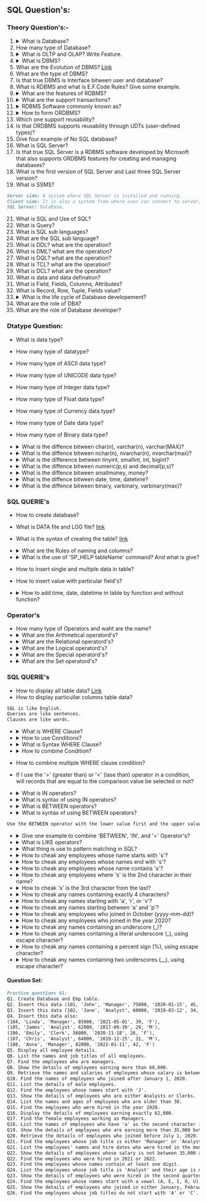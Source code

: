 ## SQL Question's:

### Theory Question's:-

<!-- 33. <details>
    <summary></summary>
    <hr/>
    <hr/>
    </details> -->

1. <details>
   <summary>What is Database?</summary>
   <hr/>
   Collection of Realted data.
   <hr/>
   </details>
2. How many type of Database?
3. <details>
   <summary>What is OLTP and OLAP? Write Feature.</summary>
   <hr/>
   OLTP (Online Transaction Processing): Day-to-day transaction, CRUD operation, Highly normalized data structure, Simple/Short Queries, Response time milliseconds to seconds.
   <br/>
   OLAP (Online Analytical Processing): Complex data analysis, Read operation, Denormalized with multi-dimensional schemas data structure, Complex Queries, Response time Second to minutes.
   <hr/>
   </details>
4. <details>
   <summary>What is DBMS?</summary>
   <hr/>
   DBMS (database management system): It is a software used to create, manage, and manipulate databases. DBMS is an inteface between user and database. DBMS allows users to create, read, update, delete data.
   <hr/>
   </details>
5. Whar are the Evolution of DBMS? [Link](https://codecomponents.hashnode.dev/sql-server-tutorials#heading-evolution-of-dbms)
6. What are the type of DBMS?
7. Is that true DBMS is Interface bitween user and database?
8. What is RDBMS and what is E.F.Code Rules? Give some example.
9. <details>
   <summary>What are the features of RDBMS?</summary>
   <hr/>
   Easy to access and manipulate data.<br/>
   Less duplication of data.<br/>
   More Security.<br/> 
   Support Data Sharing, Data Integrity and Transactions(ACID properties).
   <hr/>
   </details>
10. <details>
    <summary>What are the support transactions?</summary>
    <hr/>
    <b>Support transactions (ACID properties):</b><br/> 
    <b>Atomicity: </b>Transaction completely successfull or not.<br/>
    <b>Consistency: </b>Transactions data move database from one valid state to another<br/>
    <b>Isolation: </b>Ensures transactions do not affect each other.<br/>
    <b>Durability: </b>Ensures committed transaction are permanently saved.<br/>
    <hr/>
    </details>
11. <details>
    <summary>RDBMS Software commonly known as?</summary>
    <hr/>
    SQL Database
    <hr/>
    </details>
12. <details>
        <summary>How to form ORDBMS?</summary>
        <hr/>
        ORDBMS (Object Relational Database Management System):<br/>
        <b>Cobination: </b> ORDBMS = RDBMS + OOP(from OOP's take Reusability, Security).
        <hr/>
        </details>
    <!-- Mritunjay -->
13. Which one support reusability?
14. Is that ORDBMS supports reusability through UDTs (user-defined types)?
15. Give four example of No SQL database?
16. What is SQL Server?
17. Is that true SQL Server is a RDBMS software developed by Microsoft that also supports ORDBMS features for creating and managing databases?
18. What is the first version of SQL Server and Last three SQL Server version?
19. What is SSMS?

```md
Server side: A system where SQL Server is installed and running.
Client side: It is also a system from where user can connect to server, submit request and receives request.
SQL Server: DataBase.
```

21. What is SQL and Use of SQL?
22. What is Query?
23. What is SQL sub languages?
24. What are the SQL sub language?
25. What is DDL? what are the operation?
26. What is DML? what are the operation?
27. What is DQL? what are the operation?
28. What is TCL? what are the operation?
29. What is DCL? what are the operation?
30. What is data and data defination?
31. What is Field, Fields, Columns, Attributes?
32. What is Record, Row, Tuple, Fields value?
33. <details>
    <summary>What is the life cycle of Database developement?</summary>
    <hr/>
    <ol>
        <li>Analyze</li>
        <li>Design(database designers or     architects): Techniques used-> ER Model (Entity-relationship model), Normalization</li>
        <li>Develope: Developerd by Developer and DBA(Database admin).</li>
        <li>Test: tested by QA(Quality assurance) team. Manual and automation like selenium.</li>
        <li>Deploy/Implement: Copy database  development server to the production server.</li>
        <li>Maintenance: Support and optimization.</li>
    </ol> 
      <hr/>
    </details>
34. What are the role of DBA?
35. What are the role of Database developer?

### Dtatype Question:

- What is data type?
- How many type of datatype?
- How many type of ASCII data type?
- How many type of UNICODE data type?
- How many type of Integer data type?
- How many type of Float data type?
- How many type of Currency data type?
- How many type of Date data type?
- How many type of Binary data type?
- <details>
    <summary> What is the diffence bitween char(n), varchar(n), varchar(MAX)?</summary>
    <hr/>
    Allows only ASCII chars (256 chars)
    <ol>
        <li>char(n):- 8000 char, use for specified size, memory west, Syntax -> char(n), Example -> char(100).</li>
        <li>varchar(n):- 8000 char, use for required size, memory west, Syntax -> varchar(n), Example -> varchar(50).</li>
        <li>varchar(max):- 2GB, use for very large size, not memory west, Syntax -> varchar(MAX), Example -> varchar().</li>

    </ol> 
    <hr/>
    </details>

- <details>
    <summary>What is the diffence bitween nchar(n), nvarchar(n), nvarchar(max)?</summary>
    <hr/>
    Allows unicode chars (65536 chars) that includes all ascii chars and chars belongs to different languages. And take 2 bytes per character.
    <ol>
    <li>nchar(n): 4000 char, Syntax -> nchar(n),   Example -> nchar(120)</li>
    <li>nvarchar(n): 400 char, Syntax -> nvarchar(n),Example -> nvarchar(500) </li>
    <li>nvarchar(MAX): 2GB, Syntax -> nvarchar(MAX),Example -> nvarchar(MAX) </li>
    </ol> 
    <hr/>
    </details>

- <details>
    <summary>What is the difference between tinyint, smallint, int, bigint?</summary>
    <hr/>
    <ol>
    <li><b>Tinyint: </b>Storage size 1 byte, Range 0 to 255, Example -> AgeGroup Tinyint; /*(AgeGroup values: 0for children, 1 for teenagers, 2 for adults, 3 forseniors)*/</li>
    <li><b>Smallint: </b>Storage size 2 bytes, Range -32,768 to 32,767, Example -> QuantityOnHand SMALLINT; /*Quantity ranges from 0 to 32,767*/</li>
    <li><b>Int: </b>Storage size 4 bytes, Range -2<sup>31</sup> to  2<sup>31</sup>-1, Example -> EmployeeID INT; /*For id*/</li>
    <li><b>Bigint: </b>Storage size 8 bytes, Range -2<sup>63</sup> to 2<sup>63</sup>-1, Example -> TransactionID BIGINT; /*Large unique identifier for each transaction*/</li>
    <li><b>Numeric: </b> Storage size 5 to 17 bytes, RangeVaries based on precision (p), Example -> empid NUMERIC(4); /*4 is the number of digits (10 - ok,100 - ok, 1000 - ok, 10000 - not ok)*/</li>
    </ol> 
    <hr/>
    </details>

- <details>
    <summary>What is the diffence bitween numeric(p,s) and decimal(p,s)?</summary>
    <hr/>
    Numeric(p): Allows numbers without decimal upto 38 digits. Example: empid Number(4);
    <ol>
    Numeric(p,s) and Decimal(p,s) both are same.
    <li>Allows float value.</li>
    <li><b>p (precision)</b>: total number of digits.</li>
    <li><b>s (scale)</b>: number after the decimal</li>
    <li>Example: Numeric(5,2) or Decimal(5,2)</li>
    </ol> 
    <hr/>
    </details>

- <details>
    <summary>What is the diffence bitween smallmoney, money?</summary>
    <hr/>

    <ol>
    <li><b>SmallMoney</b>: Storage size 4 bytes, Range -2<sup>31</sup> to  2<sup>31</sup>-1, Example -> SmallAmount SmallMoney </li>

    <li><b>Money</b>: Storage size 8 bytes, Range -2<sup>63</sup> to  2<sup>63</sup>-1, Example -> LargeAmount Money </li>
    </ol> 
    <hr/>
    </details>

- <details>
    <summary>What is the diffence bitween date, time, datetime?</summary>
    <hr/>
    <ol>
    <li><b>DATE: </b>Only allows date. The default date format in SQL Server is yyyy-mm-dd. Example -> dob DATE</li>

    <li><b>TIME: </b>Only allows time. The default time format is hh:mi:ss. Example -> login TIME</li>

    <li><b>DATETIME: </b>Allows date & time both. The default date format in SQL Server is yyyy-mm-dd hh:mi:ss. Example -> signup DATETIME</li>
    </ol> 
    <hr/>
    </details>

- <details>
    <summary>What is the diffence bitween binary, varbinary, varbinary(max)?</summary>
    <hr/>
    <ol>
        <li></li>
    </ol> 
    <hr/>
    </details>

### SQL QUERIE's

- How to create database?
- What is DATA file and LOG file? [link](https://codecomponents.hashnode.dev/sql-server-tutorials?t=1721824968922#heading-create-a-new-database)
- What is the syntax of creating the table? [link](https://codecomponents.hashnode.dev/sql-server-tutorials?t=1721824968922#heading-creating-tables-in-sql-server)
- <details>
    <summary>What are the Rules of naming and columns?</summary>
    Start alphabet, name not more long then 128 charachter, a table only 1024 columns. name contain only '_', '#', and '$'.
  </details>

- <details>
    <summary> What is the use of 'SP_HELP tableName' command? And what is give?</summary>
    Provides information about the structure of a specified table like column name, data type, length of fields and etc.
  </details>

- How to insert single and multiple data in table?
- How to insert value with particular field's?
- <details>
    <summary> How to add time, date, datetime in table by function and without function?</summary>
    GETDATE() or '2019-08-22' or '05:32:00' or '2019-08-22 05:32:00'
  </details>

### Operator's

- How many type of Operators and waht are the name?
- <details>
  <summary> What are the Arthmetical operatord's?</summary>
    +, -, *, /, %
  </details>
- <details>
  <summary> What are the Relational operatord's?</summary>
    , >, >=, <, <=, = or <> 
  </details>
- <details>
  <summary> What are the Logical operatord's?</summary>
    AND, OR, NOT
  </details>
- <details>
  <summary>What are the Special operatord's?</summary>
    BETWEEN , IN ,LIKE ,IS ,ANY ,ALL ,EXISTS ,PIVOT
  </details>
- <details>
  <summary> What are the Set operatord's?</summary>
    UNION ,UNION ALL ,INTERSECT ,EXCEPT
  </details>

### SQL QUERIE's

- How to display all table data? [Link](https://codecomponents.hashnode.dev/sql-server-tutorials?t=1721824968922#heading-displaying-data)
- How to display particullar columns table data?

```md
SQL is like English.
Queries are like sentences.
Clauses are like words.
```

- <details>
  <summary> What is WHERE Clause?</summary>
    The WHERE clause is used to filter records that match certain conditions. It helps to get specific rows from a table based on a given condition.
  </details>

- <details>
  <summary>How to use Conditions?</summary>
    Conditions: The condition typically follows the format.</br>
    <pre>COLNAME OP VALUE</pre>
    COLNAME: The column name to apply the condition to.</br>
    OP: A relational operator (e.g., >, >=, <, <=, =, <>).</br>
    VALUE: The value to compare against.
  </details>

- <details>
  <summary> What is Syntax WHERE Clause?</summary>
    Select columns FROM tableName WHERE condition;
    <br/>or<br/>
    Select * FROM tableName WHERE condition;
  </details>

- <details>
  <summary>How to combine Condition?</summary>
    Using 'AND' and 'OR' operators.
  </details>

- How to combine multiple WHERE clause condition?
- If I use the '>' (greater than) or '<' (lase than) operator in a condition, will records that are equal to the comparison value be selected or not?

- <details>
  <summary>What is IN operators?</summary>
    Use the IN operator for list comparison. Use the IN operator for "=" comparison with multiple values. Allowing for a cleaner and more readable way to check if a value matches any value in a list.
  </details>

- <details>
  <summary>What is syntax of using IN operators?</summary>
    SELECT * FROM tableName WHERE columnsName IN (v1, v2, v3,...);
  </details>

- <details>
  <summary>What is BETWEEN operators?</summary>
    The BETWEEN operator is used for range comparisons, allowing you to select values within a given range.
  </details>

- <details>
  <summary>What is syntax of using BETWEEN operators?</summary>
    SELECT * FROM tableName WHERE columnsName BETWEEN v1 AND V8;
  </details>

```md
Use the BETWEEN operator with the lower value first and the upper value second to ensure correct results.
```

- <details>
  <summary>Give one example to combine 'BETWEEN', 'IN', and '=' Operator's?</summary>
    <pre>select * from emp where age in (32, 28, 27) and Id Between 2 and 5 and CharName = 'Ravonna';</pre>
  </details>

- <details>
  <summary>What is LIKE operators?</summary>
    The LIKE operator is used for pattern matching in SQL. It allows you to search for a specified pattern in a column.
  </details>

- <details>
  <summary>What thing is use to pattern matching in SQL?</summary>
    For pattern matching we use Wildcard Characters.<br/>
    <b>Two types of Wildcard Characters:</b><br/>
    '%': Represents zero or more characters<br/>
    '_': Represents a single character<br/>
  </details>

- <details>
   <summary>How to cheak any employees whose name starts with 's'?</summary>
     <pre>SELECT * FROM EMP WHERE ENAME LIKE  's%';</pre>
  </details>

- <details>
   <summary>How to cheak any employees whose names end with 's'?</summary>
     <pre>SELECT * FROM EMP WHERE ENAME LIKE  '%s';</pre>
  </details>

- <details>
   <summary>How to cheak any employees whose name contains 's'?</summary>
     <pre>SELECT * FROM EMP WHERE ENAME LIKE  '%s%';</pre>
  </details>

- <details>
   <summary>How to cheak any employees where 's' is the 2nd character in their name?</summary>
     <pre>SELECT * FROM EMP WHERE ENAME LIKE  '_s%';</pre>
  </details>

- <details>
   <summary>How to cheak 's' is the 3rd character from the last?</summary>
     <pre>SELECT * FROM EMP WHERE ENAME LIKE  '%s__';</pre>
  </details>

- <details>
   <summary>How to cheak any names containing exactly 4 characters?</summary>
     <pre>SELECT * FROM EMP WHERE ENAME LIKE  '____';</pre>
  </details>

- <details>
   <summary>How to cheak any names starting with 'a', 'r', or 'v'?</summary>
     <pre>SELECT * FROM EMP WHERE ENAME LIKE  '[arv]%';</pre>
  </details>

- <details>
   <summary>How to cheak any names starting between 'a' and 'p'?</summary>
     <pre>SELECT * FROM EMP WHERE ENAME LIKE  '[a-p]%';</pre>
  </details>

- <details>
   <summary>How to cheak any employees who joined in October (yyyy-mm-dd)?</summary>
     <pre>SELECT * FROM EMP WHERE HIREDATE LIKE  '_____10___';</pre>
  </details>

- <details>
   <summary>How to cheak any employees who joined in the year 2020?</summary>
     <pre>SELECT * FROM EMP WHERE HIREDATE LIKE  '2020%';</pre>
  </details>

- <details>
   <summary>How to cheak any names containing an underscore (_)?</summary>
     <pre>SELECT * FROM EMP WHERE ENAME LIKE  '%_%';</pre>
  </details>

- <details>
   <summary>How to cheak any names containing a literal underscore (_), using escape character?</summary>
     <pre>SELECT * FROM EMP WHERE ENAME LIKE  '%\_%' ESCAPE '\';</pre>
  </details>

- <details>
   <summary>How to cheak any names containing a percent sign (%), using escape character?</summary>
     <pre>SELECT * FROM EMP WHERE ENAME LIKE  '%\%%' ESCAPE '\';</pre>
  </details>

- <details>
   <summary>How to cheak any names containing two underscores (__), using escape character?</summary>
     <pre>SELECT * FROM EMP WHERE ENAME LIKE  '%\_%\_%' ESCAPE '\';</pre>
  </details>

#### Question Set:

```md
Practice questions 01:
Q1. Create Database and Emp table.
Q2. Insert this data (101, 'John', 'Manager', 75000, '2020-01-15', 45, 'M').
Q3. Insert this data (102, 'Jane', 'Analyst', 60000, '2019-03-12', 34, 'F'), (103, 'Mike', 'Clerk', 35000, '2018-07-23', 28, 'M')
Q4. Insert this data also:
(104, 'Linda', 'Manager', 85000, '2021-05-01', 39, 'F'),
(105, 'James', 'Analyst', 62000, '2017-09-30', 29, 'M'),
(106, 'Emily', 'Clerk', 36000, '2020-11-18', 26, 'F'),
(107, 'Chris', 'Analyst', 64000, '2019-12-25', 31, 'M'),
(108, 'Anna', 'Manager', 82000, '2022-01-11', 42, 'F')
Q5. Display all employee details.
Q6. List the names and job titles of all employees.
Q7. Find the employees who are managers.
Q8. Show the details of employees earning more than 60,000.
Q9. Retrieve the names and salaries of employees whose salary is between 35,000 and 75,000.
Q10. Find the names of employees who joined after January 1, 2020.
Q11. List the details of male employees.
Q12. Find the employees whose names start with 'J'.
Q13. Show the details of employees who are either Analysts or Clerks.
Q14. List the names and ages of employees who are older than 30.
Q15. Find the employees who were hired in the year 2020.
Q16. Display the details of employees earning exactly 62,000.
Q17. Find the female employees working as Managers.
Q18. List the names of employees who have 'a' as the second character in their names.
Q19. Show the details of employees who are earning more than 35,000 but less than 65,000.
Q20. Retrieve the details of employees who joined before July 1, 2020.
Q21. Find the employees whose job title is either 'Manager' or 'Analyst' and their age is greater than 30.
Q21. List the employees' names and hire dates who were hired in the month of December.
Q22. Show the details of employees whose salary is not between 35,000 and 70,000.
Q22. Find the employees who were hired in 2021 or 2022.
Q23. Find the employees whose names contain at least one digit.
Q24. List the employees whose job title is 'Analyst' and their age is not between 30 and 40.
Q23. Show the details of employees who were hired in the second quarter of any year (April to June).
Q24. Find the employees whose names start with a vowel (A, E, I, O, U).
Q25. Show the details of employees who joined in either January, February, or March of any year.
Q26. Find the employees whose job titles do not start with 'A' or 'C'.
```
